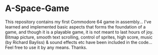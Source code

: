 # A-Space-Game
This repository contains my first Commodore 64 game in assembly... I've learned and implemented basic aspects that forms the foundation of a game, 
and though it is a playable game, it is not meant to last hours of joy. Bitmap picture, smooth text scrolling, control of sprites, high score, music
(by Richard Bayliss) & sound effects etc have been included in the code... Feel free to use it by any means.
Thanks.
